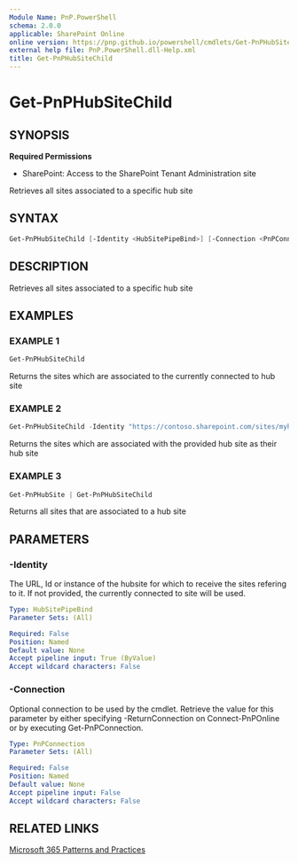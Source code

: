 ```yaml
---
Module Name: PnP.PowerShell
schema: 2.0.0
applicable: SharePoint Online
online version: https://pnp.github.io/powershell/cmdlets/Get-PnPHubSiteChild.html
external help file: PnP.PowerShell.dll-Help.xml
title: Get-PnPHubSiteChild
---
```

  
# Get-PnPHubSiteChild

## SYNOPSIS

**Required Permissions**

* SharePoint: Access to the SharePoint Tenant Administration site

Retrieves all sites associated to a specific hub site

## SYNTAX

```powershell
Get-PnPHubSiteChild [-Identity <HubSitePipeBind>] [-Connection <PnPConnection>] [<CommonParameters>]
```

## DESCRIPTION
Retrieves all sites associated to a specific hub site

## EXAMPLES

### EXAMPLE 1
```powershell
Get-PnPHubSiteChild
```

Returns the sites which are associated to the currently connected to hub site

### EXAMPLE 2
```powershell
Get-PnPHubSiteChild -Identity "https://contoso.sharepoint.com/sites/myhubsite"
```

Returns the sites which are associated with the provided hub site as their hub site

### EXAMPLE 3
```powershell
Get-PnPHubSite | Get-PnPHubSiteChild
```

Returns all sites that are associated to a hub site

## PARAMETERS

### -Identity
The URL, Id or instance of the hubsite for which to receive the sites refering to it. If not provided, the currently connected to site will be used.

```yaml
Type: HubSitePipeBind
Parameter Sets: (All)

Required: False
Position: Named
Default value: None
Accept pipeline input: True (ByValue)
Accept wildcard characters: False
```

### -Connection
Optional connection to be used by the cmdlet. Retrieve the value for this parameter by either specifying -ReturnConnection on Connect-PnPOnline or by executing Get-PnPConnection.

```yaml
Type: PnPConnection
Parameter Sets: (All)

Required: False
Position: Named
Default value: None
Accept pipeline input: False
Accept wildcard characters: False
```

## RELATED LINKS

[Microsoft 365 Patterns and Practices](https://aka.ms/m365pnp)